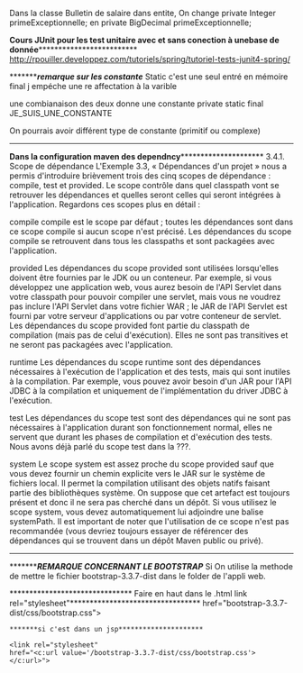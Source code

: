 Dans la classe Bulletin de salaire dans entite,
On change private Integer primeExceptionnelle; en private BigDecimal primeExceptionnelle;


********************Cours JUnit pour les test unitaire avec et sans conection à unebase de donnée*********************************************
http://rpouiller.developpez.com/tutoriels/spring/tutoriel-tests-junit4-spring/


******************************************remarque sur les constante***********************************
Static c'est une seul entré en mémoire
final j empéche une re affectation à la varible

une combianaison des deux donne une constante
private static final JE_SUIS_UNE_CONSTANTE

On pourrais avoir différent type de constante (primitif ou complexe)
******************************************************************************************************



******************************Dans la configuration maven des dependncy***************************************************
3.4.1. Scope de dépendance
L'Exemple 3.3, « Dépendances d'un projet » nous a permis d'introduire brièvement trois des cinq scopes de dépendance : compile, test et provided. Le scope contrôle dans quel classpath vont se retrouver les dépendances et quelles seront celles qui seront intégrées à l'application. Regardons ces scopes plus en détail :

compile
compile est le scope par défaut ; toutes les dépendances sont dans ce scope compile si aucun scope n'est précisé. Les dépendances du scope compile se retrouvent dans tous les classpaths et sont packagées avec l'application.

provided
Les dépendances du scope provided sont utilisées lorsqu'elles doivent être fournies par le JDK ou un conteneur. Par exemple, si vous développez une application web, vous aurez besoin de l'API Servlet dans votre classpath pour pouvoir compiler une servlet, mais vous ne voudrez pas inclure l'API Servlet dans votre fichier WAR ; le JAR de l'API Servlet est fourni par votre serveur d'applications ou par votre conteneur de servlet. Les dépendances du scope provided font partie du classpath de compilation (mais pas de celui d'exécution). Elles ne sont pas transitives et ne seront pas packagées avec l'application.

runtime
Les dépendances du scope runtime sont des dépendances nécessaires à l'exécution de l'application et des tests, mais qui sont inutiles à la compilation. Par exemple, vous pouvez avoir besoin d'un JAR pour l'API JDBC à la compilation et uniquement de l'implémentation du driver JDBC à l'exécution.

test
Les dépendances du scope test sont des dépendances qui ne sont pas nécessaires à l'application durant son fonctionnement normal, elles ne servent que durant les phases de compilation et d'exécution des tests. Nous avons déjà parlé du scope test dans la ???.

system
Le scope system est assez proche du scope provided sauf que vous devez fournir un chemin explicite vers le JAR sur le système de fichiers local. Il permet la compilation utilisant des objets natifs faisant partie des bibliothèques système. On suppose que cet artefact est toujours présent et donc il ne sera pas cherché dans un dépôt. Si vous utilisez le scope system, vous devez automatiquement lui adjoindre une balise systemPath. Il est important de noter que l'utilisation de ce scope n'est pas recommandée (vous devriez toujours essayer de référencer des dépendances qui se trouvent dans un dépôt Maven public ou privé).

*******************************************************************

********************************************REMARQUE CONCERNANT  LE BOOTSTRAP*************************************
Si On utilise la methode de mettre le fichier bootstrap-3.3.7-dist dans le folder de l'appli web.

******************************* Faire en haut dans le .html   link rel="stylesheet"*********************************
	href="bootstrap-3.3.7-dist/css/bootstrap.css">
<link rel="stylesheet"
	href="bootstrap-3.3.7-dist/js/bootstrap.js">
	
	*******si c'est dans un jsp*********************
	
	<link rel="stylesheet"
    href="<c:url value='/bootstrap-3.3.7-dist/css/bootstrap.css'></c:url>">
<link rel="stylesheet"
    href="<c:url value='/bootstrap-3.3.7-dist/js/bootstrap.js'></c:url>">
	
